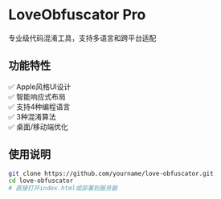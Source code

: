 # LoveObfuscator Pro

专业级代码混淆工具，支持多语言和跨平台适配

## 功能特性
✅ Apple风格UI设计  
✅ 智能响应式布局  
✅ 支持4种编程语言  
✅ 3种混淆算法  
✅ 桌面/移动端优化

## 使用说明
```bash
git clone https://github.com/yourname/love-obfuscator.git
cd love-obfuscator
# 直接打开index.html或部署到服务器